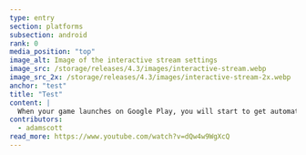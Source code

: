 ```yaml
---
type: entry
section: platforms
subsection: android
rank: 0
media_position: "top"
image_alt: Image of the interactive stream settings
image_src: /storage/releases/4.3/images/interactive-stream.webp
image_src_2x: /storage/releases/4.3/images/interactive-stream-2x.webp
anchor: "test"
title: "Test"
content: |
  When your game launches on Google Play, you will start to get automated reports from players highlighting issues like freezes, crashes, or poor performance. Right now that information is hard to make sense of due to the lack of debug symbols. We want to make it easier for users to utilize these reports either by providing debug symbols, or streamlining the process for developers to upload debug symbols themselves.
contributors:
  - adamscott
read_more: https://www.youtube.com/watch?v=dQw4w9WgXcQ
---
```

